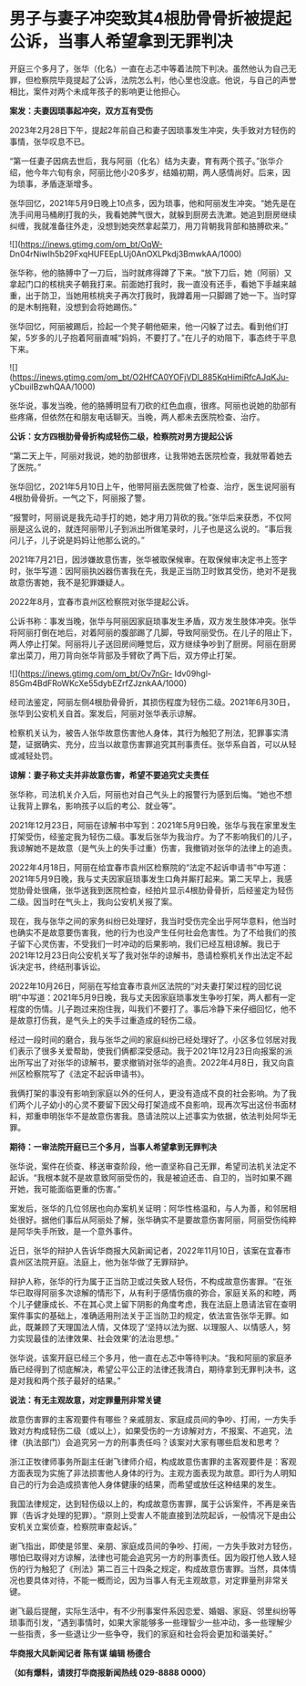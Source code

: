# 男子与妻子冲突致其4根肋骨骨折被提起公诉，当事人希望拿到无罪判决

开庭三个多月了，张华（化名）一直在忐忑中等着法院下判决。虽然他认为自己无罪，但检察院毕竟提起了公诉，法院怎么判，他心里也没底。他说，与自己的声誉相比，案件对两个未成年孩子的影响更让他担心。

**案发：夫妻因琐事起冲突，双方互有受伤**

2023年2月28日下午，提起2年前自己和妻子因琐事发生冲突，失手致对方轻伤的事情，张华叹息不已。

“第一任妻子因病去世后，我与阿丽（化名）结为夫妻，育有两个孩子。”张华介绍，他今年六旬有余，阿丽比他小20多岁，结婚初期，两人感情尚好。后来，因为琐事，矛盾逐渐增多。

张华回忆，2021年5月9日晚上10点多，因为琐事，他和阿丽发生冲突。“她先是在洗手间用马桶刷打我的头，我看她脾气很大，就躲到厨房去洗漱。她追到厨房继续纠缠，我就准备往外走，没想到她突然拿起菜刀，用刀背朝我背部和胳膊砍来。”

![](https://inews.gtimg.com/om_bt/OqW-
Dn04rNiwIh5b29FxqHUFEEpLUj0AnOXLPkdj3BmwkAA/1000)

张华称，他的胳膊中了一刀后，当时就疼得蹲了下来。“放下刀后，她（阿丽）又拿起门口的核桃夹子朝我打来。前面她打我时，我一直没有还手，看她下手越来越重，出于防卫，当她用核桃夹子再次打我时，我蹲着用一只脚踢了她一下。当时穿的是木制拖鞋，没想到会将她踢伤。”

张华回忆，阿丽被踢后，捡起一个凳子朝他砸来，他一闪躲了过去。看到他们打架，5岁多的儿子抱着阿丽直喊“妈妈，不要打了。”在儿子的劝阻下，事态终于平息下来。

![](https://inews.gtimg.com/om_bt/O2HfCA0YOFjVDl_885KqHimiRfcAJqKJu-
yCbuilBzwhQAA/1000)

张华说，事发当晚，他的胳膊明显有刀砍的红色血痕，很疼。阿丽也说她的肋部有些疼痛，但依然在和朋友电话聊天。当晚，两人都未去医院检查、治疗。

**公诉：女方四根肋骨骨折构成轻伤二级，检察院对男方提起公诉**

“第二天上午，阿丽对我说，她的肋部很疼，让我带她去医院检查，我就带着她去了医院。”

张华回忆，2021年5月10日上午，他带阿丽去医院做了检查、治疗，医生说阿丽有4根肋骨骨折。一气之下，阿丽报了警。

“报警时，阿丽说是我先动手打的她，她才用刀背砍的我。”张华后来获悉，不仅阿丽是这么说的，就连阿丽带儿子到派出所做笔录时，儿子也是这么说的。“事后我问儿子，儿子说是妈妈让他那么说的。”

2021年7月21日，因涉嫌故意伤害，张华被取保候审。在取保候审决定书上签字时，张华写道：因阿丽执凶器伤害我在先，我是正当防卫时致其受伤，绝对不是我故意伤害她，我不是犯罪嫌疑人。

2022年8月，宜春市袁州区检察院对张华提起公诉。

公诉书称：事发当晚，张华与阿丽因家庭琐事发生矛盾，双方发生肢体冲突。张华将阿丽打倒在地后，对着阿丽的腹部踢了几脚，导致阿丽受伤。在儿子的阻止下，两人停止打架。阿丽将儿子送回房间睡觉后，双方继续争吵到了厨房。阿丽在厨房拿出菜刀，用刀背向张华背部及手臂砍了两下后，双方停止打架。

![](https://inews.gtimg.com/om_bt/Ov7nGr-
Idv09hgl-85Gm4BdFRoWKcXe55dybEZrfZJznkAA/1000)

经司法鉴定，阿丽左侧4根肋骨骨折，其损伤程度为轻伤二级。2021年6月30日，张华到公安机关自首。案发后，阿丽对张华表示谅解。

检察机关认为，被告人张华故意伤害他人身体，其行为触犯了刑法，犯罪事实清楚，证据确实、充分，应当以故意伤害罪追究其刑事责任。张华系自首，可以从轻或减轻处罚。

**谅解：妻子称丈夫并非故意伤害，希望不要追究丈夫责任**

张华称，司法机关介入后，阿丽也对自己气头上的报警行为感到后悔。“她也不想让我背上罪名，影响孩子以后的考公、就业等”。

2021年12月23日，阿丽在谅解书中写到：2021年5月9日晚，张华与我在家里发生打架受伤，经鉴定我为轻伤二级。事发后张华为我治疗。为了不影响我们的儿子，我谅解她不是故意（是气头上的失手过重）伤害，我撤销对张华的法律上的追责。

2022年4月18日，阿丽在给宜春市袁州区检察院的“法定不起诉申请书”中写道：2021年5月9日晚，我与丈夫因家庭琐事发生口角并厮打起来。第二天早上，我感觉肋骨处很痛，张华送我到医院检查，经拍片显示4根肋骨骨折，后经鉴定为轻伤二级。因当时在气头上，我向公安机关报了案。

现在，我与张华之间的家务纠纷已处理好，我当时受伤完全出乎阿华意料，他当时也确实不是故意要伤害我，他的行为也没产生任何社会危害性。为了不给我们的孩子留下心灵伤害，不受我们一时冲动的后果影响，我们已经互相谅解。我已于2021年12月23日向公安机关写了我对张华的谅解书，恳请检察机关作出法定不起诉决定书，终结刑事诉讼。

2022年10月26日，阿丽在写给宜春市袁州区法院的“对夫妻打架过程的回忆说明”中写道：2021年5月9日晚，我与丈夫因家庭琐事发生争吵打架，两人都有一定程度的伤情。儿子跑过来抱住我，叫我们不要打了。事后冷静下来仔细回忆，他不是故意打伤我，是气头上的失手过重造成的轻伤二级。

经过一段时间的磨合，我与张华之间的家庭纠纷已经处理好了。小区多位邻居对我们表示了很多关爱帮助，使我们俩都深受感动。我于2021年12月23日向报案的派出所写出了对张华的谅解书，要求撤销对张华的追责。2022年4月8日，我又向袁州区检察院写了《法定不起诉申请书》。

我俩打架的事没有影响到家庭以外的任何人，更没有造成不良的社会影响。为了我们两个儿子幼小的心灵不要留下因父母打架造成不良影响，现再次写出这份书面材料，郑重申明张华不是故意伤害我。恳请法院以上述事实为依据，依法判处阿华无罪。

**期待：一审法院开庭已三个多月，当事人希望拿到无罪判决**

张华说，案件在侦查、移送审查阶段，他一直坚称自己无罪，希望司法机关法定不起诉。“我根本就不是故意致阿丽受伤的，我是被迫还击、自卫的，当时如果不踢开她，我可能面临更重的伤害。”

案发后，张华的几位邻居也向办案机关证明：阿华性格温和，与人为善，和邻居相处很好。据他们事后从阿丽处了解，张华确实不是要故意伤害阿丽，阿丽受伤纯粹是阿华失手所致，是一个意外事件。

近日，张华的辩护人告诉华商报大风新闻记者，2022年11月10日，该案在宜春市袁州区法院开庭。法庭上，他为张华做了无罪辩护。

辩护人称，张华的行为属于正当防卫或过失致人轻伤，不构成故意伤害罪。“在张华已取得阿丽多次谅解的情形下，从有利于感情伤痕的弥合，家庭关系的和睦，两个儿子健康成长、不在其心灵上留下阴影的角度考虑，我在法庭上恳请法官在查明案件事实的基础上，准确适用刑法关于正当防卫的规定，依法宣告张华无罪。如此，既兼顾了天理国法人情，又体现了‘坚持以法为据、以理服人、以情感人，努力实现最佳的法律效果、社会效果’的法治思想。”

张华说，该案开庭已经三个多月，他一直在忐忑中等待判决。“我和阿丽的家庭矛盾已经得到了彻底解决，希望公平公正的法律还我清白，期待拿到无罪判决书，这是对我和两个孩子最好的结果。”

**说法：有无主观故意，对定罪量刑非常关键**

故意伤害罪的主客观要件有哪些？亲戚朋友、家庭成员间的争吵、打闹，一方失手致对方构成轻伤二级（或以上），如果受伤的一方谅解对方，不报案、不追究，法律（执法部门）会追究另一方的刑事责任吗？该案对大家有哪些启发和思考？

浙江正牧律师事务所副主任谢飞律师介绍，构成故意伤害罪的主客观要件是：客观方面表现为实施了非法损害他人身体的行为。主观方面表现为故意。即行为人明知自己的行为会造成损害他人身体健康的结果，而希望或放任这种结果的发生。

我国法律规定，达到轻伤级以上的，构成故意伤害罪，属于公诉案件，不再是亲告罪（告诉才处理的犯罪）。“原则上受害人不能直接到法院起诉，一般情况下是由公安机关立案侦查，检察院审查起诉。”

谢飞指出，即使是邻里、亲朋、家庭成员间的争吵、打闹，一方失手致对方轻伤，哪怕已取得对方谅解，法律也可能会追究另一方的刑事责任。因为殴打他人致人轻伤的行为触犯了《刑法》第二百三十四条之规定，构成故意伤害罪。当然，具体情况也要具体对待，不能一概而论，因为当事人有无主观故意，对定罪量刑非常关键。

谢飞最后提醒，实际生活中，有不少刑事案件系因恋爱、婚姻、家庭、邻里纠纷等琐事而引发，“遇到事情时，如果大家能够多一些理智少一些冲动，多一些理解少一些指责，多一些退让少一些争夺，我们的家庭和社会将会更加和谐美好。”

**华商报大风新闻记者 陈有谋 编辑 杨德合**

**（如有爆料，请拨打华商报新闻热线 029-8888 0000）**

